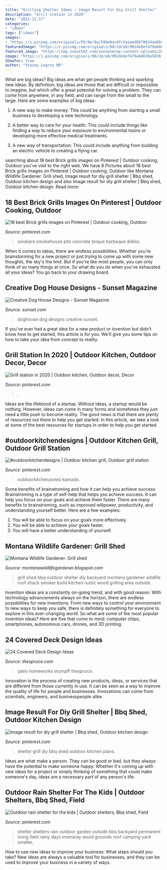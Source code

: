 ```yaml
---
title: "Grilling Shelter Ideas ~ Image Result For Diy Grill Shelter"
description: "Grill station in 2020"
date: "2022-12-17"
categories:
- "ideas"
tags: ["ideas"]
images:
- "https://i.pinimg.com/originals/59/9e/0a/599e0ac6fc5aaaed85f0624ee8b92dd7.jpg"
featuredImage: "https://i.pinimg.com/originals/90/2d/e8/902de8ef479a68636e5836fc467db3ab.jpg"
featured_image: "https://img.sunset02.com/sunsetm/wp-content-uploads/2019-03-28UTC09/woof-ranch-doghouse-pd-workshop-pr-0718.jpg"
image: "https://i.pinimg.com/originals/90/2d/e8/902de8ef479a68636e5836fc467db3ab.jpg"
ShowToc: true
author: "Stacey Legros MD"
---
```



What are big ideas?
Big ideas are what get people thinking and sparking new ideas. By definition, big ideas are those that are difficult or impossible to imagine, but which offer a great potential for solving a problem. They can come from anywhere, in any field, and can range from the small to the large. Here are some examples of big ideas:
1. A new way to make money: This could be anything from starting a small business to developing a new technology.

2. A better way to care for your health: This could include things like finding a way to reduce your exposure to environmental toxins or developing more effective medical treatments.

3. A new way of transportation: This could include anything from building an electric vehicle to creating a flying car.


	

		
searching about 18 best Brick grills images on Pinterest | Outdoor cooking, Outdoor you've visit to the right web. We have 8 Pictures about 18 best Brick grills images on Pinterest | Outdoor cooking, Outdoor like Montana Wildlife Gardener: Grill shed, Image result for diy grill shelter | Bbq shed, Outdoor kitchen design and also Image result for diy grill shelter | Bbq shed, Outdoor kitchen design. Read more:
		
    
## 18 Best Brick Grills Images On Pinterest | Outdoor Cooking, Outdoor

<img loading=lazy src="https://i.pinimg.com/474x/46/dd/1a/46dd1ad2614a180b4ad548506fad6397--backyard-bbq-pit-barbecue-pit.jpg" onerror="this.onerror=null;this.src='https://tse2.mm.bing.net/th?id=OIP.DIk_vwyRhUMzYPnlhy0Z4QAAAA&amp;pid=15.1';" alt="18 best Brick grills images on Pinterest | Outdoor cooking, Outdoor">

_Source: pinterest.com_

>smokers smokehouse pits concrete brique barbeque ibiblio. 

	

When it comes to ideas, there are endless possibilities. Whether you're brainstorming for a new project or just trying to come up with some new thoughts, the sky's the limit. But if you're like most people, you can only think of so many things at once. So what do you do when you've exhausted all your ideas? You go back to your drawing board.

    
## Creative Dog House Designs - Sunset Magazine

<img loading=lazy src="https://img.sunset02.com/sunsetm/wp-content-uploads/2019-03-28UTC09/woof-ranch-doghouse-pd-workshop-pr-0718.jpg" onerror="this.onerror=null;this.src='https://tse2.mm.bing.net/th?id=OIP.UeETqe3K_m_kvmFPJCx1OgHaEp&amp;pid=15.1';" alt="Creative Dog House Designs - Sunset Magazine">

_Source: sunset.com_

>doghouse dog designs creative sunset. 

	

If you've ever had a great idea for a new product or invention but didn't know how to get started, this article is for you. We'll give you some tips on how to take your idea from concept to reality.

    
## Grill Station In 2020 | Outdoor Kitchen, Outdoor Decor, Decor

<img loading=lazy src="https://i.pinimg.com/736x/21/6e/48/216e4865e34bd7cdbeae0526ca8c4cd1.jpg" onerror="this.onerror=null;this.src='https://tse4.mm.bing.net/th?id=OIP.dk2AqNitKBbn8M8hZ95ggAHaFj&amp;pid=15.1';" alt="Grill station in 2020 | Outdoor kitchen, Outdoor decor, Decor">

_Source: pinterest.com_

>. 

	

Ideas are the lifeblood of a startup. Without ideas, a startup would be nothing. However, ideas can come in many forms and sometimes they just need a little push to become reality. The good news is that there are plenty of resources out there to help you get started. In this article, we take a look at some of the best resources for startups in order to help you get started.

    
## #outdoorkitchendesigns | Outdoor Kitchen Grill, Outdoor Grill Station

<img loading=lazy src="https://i.pinimg.com/originals/59/9e/0a/599e0ac6fc5aaaed85f0624ee8b92dd7.jpg" onerror="this.onerror=null;this.src='https://tse1.mm.bing.net/th?id=OIP.MSaYh6TRtZrw37dIVFl4-QHaHa&amp;pid=15.1';" alt="#outdoorkitchendesigns | Outdoor kitchen grill, Outdoor grill station">

_Source: pinterest.com_

>outdoorkitchenzonez kamado. 

	

Some benefits of brainstroming and how it can help you achieve success
Brainstroming is a type of self-help that helps you achieve success. It can help you focus on your goals and achieve them faster. There are many benefits to brainstroming, such as improved willpower, productivity, and understanding yourself better. Here are a few examples: 
1) You will be able to focus on your goals more effectively.
2) You will be able to achieve your goals faster.
3) You will have a better understanding of yourself.

    
## Montana Wildlife Gardener: Grill Shed

<img loading=lazy src="http://3.bp.blogspot.com/_n5twYs7sNxo/S4CGC7k9dII/AAAAAAAAA_A/A_7LXRA_PTY/s320/grill+shed.JPG" onerror="this.onerror=null;this.src='https://tse2.mm.bing.net/th?id=OIP.h4BrNhO6QCfnPHiCRL1pXAAAAA&amp;pid=15.1';" alt="Montana Wildlife Gardener: Grill shed">

_Source: montanawildlifegardener.blogspot.com_

>grill shed bbq outdoor shelter diy backyard montana gardener wildlife roof shack smoker build kitchen rustic wood grilling area outside. 

	

Invention ideas are a constantly on-going trend, and with good reason. With technology advancements always on the horizon, there are endless possibilities for new inventions. From new ways to control your environment to new ways to keep you safe, there is definitely something for everyone to explore in this ever-changing world. So what are some of the most popular invention ideas? Here are five that come to mind: computer chips, smartphones, autonomous cars, drones, and 3D printing.

    
## 24 Covered Deck Design Ideas

<img loading=lazy src="https://www.thespruce.com/thmb/6D3oa1cBlheuAHsbFjHTPC0WymM=/1500x1000/filters:no_upscale():max_bytes(150000):strip_icc()/OutdoorKitchenOverhead-5b34168146e0fb005bcc68b7.jpg" onerror="this.onerror=null;this.src='https://tse4.mm.bing.net/th?id=OIP.ND4bepPuhcYZJQekUSFjyAHaE8&amp;pid=15.1';" alt="24 Covered Deck Design Ideas">

_Source: thespruce.com_

>patio homeworks stumpff thespruce. 

	

Innovation is the process of creating new products, ideas, or services that are different from those currently in use. It can be seen as a way to improve the quality of life for people and businesses. Innovations can come from scientists, engineers, and businesspeople alike.

    
## Image Result For Diy Grill Shelter | Bbq Shed, Outdoor Kitchen Design

<img loading=lazy src="https://i.pinimg.com/736x/d1/6c/5f/d16c5f1085d989e8822f04b6389030a3.jpg" onerror="this.onerror=null;this.src='https://tse3.mm.bing.net/th?id=OIP.t7E8FkFvcEYJTNhVGTO6XgHaFj&amp;pid=15.1';" alt="Image result for diy grill shelter | Bbq shed, Outdoor kitchen design">

_Source: pinterest.com_

>shelter grill diy bbq shed outdoor kitchen plans. 

	

Ideas are what make a person. They can be good or bad, but they always have the potential to make someone happy. Whether it's coming up with new ideas for a project or simply thinking of something that could make someone's day, ideas are a necessary part of any person's life.

    
## Outdoor Rain Shelter For The Kids | Outdoor Shelters, Bbq Shed, Field

<img loading=lazy src="https://i.pinimg.com/originals/90/2d/e8/902de8ef479a68636e5836fc467db3ab.jpg" onerror="this.onerror=null;this.src='https://tse4.mm.bing.net/th?id=OIP.AavuImKZgBr2D4n2Zbo53gHaFj&amp;pid=15.1';" alt="Outdoor rain shelter for the kids | Outdoor shelters, Bbq shed, Field">

_Source: pinterest.com_

>shelter shelters rain outdoor garden outside bbq backyard permanent living field rainy days inveraray wood grounds roof camping yard smaller. 

	

How to use new ideas to improve your business: What steps should you take?
New ideas are always a valuable tool for businesses, and they can be used to improve your business in a variety of ways.

